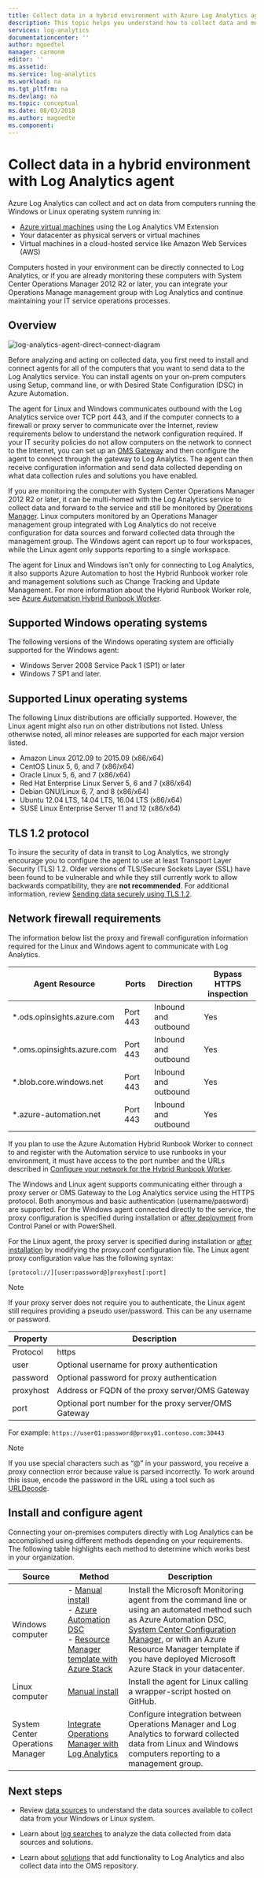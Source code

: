 ```yaml
---
title: Collect data in a hybrid environment with Azure Log Analytics agent | Microsoft Docs
description: This topic helps you understand how to collect data and monitor computers hosted in your on-premises or other cloud environment with Log Analytics.
services: log-analytics
documentationcenter: ''
author: mgoedtel
manager: carmonm
editor: ''
ms.assetid: 
ms.service: log-analytics
ms.workload: na
ms.tgt_pltfrm: na
ms.devlang: na
ms.topic: conceptual
ms.date: 08/03/2018
ms.author: magoedte
ms.component: 
---
```


# Collect data in a hybrid environment with Log Analytics agent

Azure Log Analytics can collect and act on data from computers running the Windows or Linux operating system running in:

* [Azure virtual machines](log-analytics-quick-collect-azurevm.md) using the Log Analytics VM Extension 
* Your datacenter as physical servers or virtual machines
* Virtual machines in a cloud-hosted service like Amazon Web Services (AWS)

Computers hosted in your environment can be directly connected to Log Analytics, or if you are already monitoring these computers with System Center Operations Manager 2012 R2 or later, you can integrate your Operations Manage management group with Log Analytics and continue maintaining your IT service operations processes.  

## Overview

![log-analytics-agent-direct-connect-diagram](media/log-analytics-concept-hybrid/log-analytics-on-prem-comms.png)

Before analyzing and acting on collected data, you first need to install and connect agents for all of the computers that you want to send data to the Log Analytics service. You can install agents on your on-prem computers using Setup, command line, or with Desired State Configuration (DSC) in Azure Automation. 

The agent for Linux and Windows communicates outbound with the Log Analytics service over TCP port 443, and if the computer connects to a firewall or proxy server to communicate over the Internet, review requirements below to understand the network configuration required.  If your IT security policies do not allow computers on the network to connect to the Internet, you can set up an [OMS Gateway](log-analytics-oms-gateway.md) and then configure the agent to connect through the gateway to Log Analytics. The agent  can then receive configuration information and send data collected depending on what data collection rules and solutions you have enabled. 

If you are monitoring the computer with System Center Operations Manager 2012 R2 or later, it can be multi-homed with the Log Analytics service to collect data and forward to the service and still be monitored by [Operations Manager](log-analytics-om-agents.md). Linux computers monitored by an Operations Manager management group integrated with Log Analytics do not receive configuration for data sources and forward collected data through the management group. The Windows agent can report up to four workspaces, while the Linux agent only supports reporting to a single workspace.  

The agent for Linux and Windows isn't only for connecting to Log Analytics, it also supports Azure Automation to host the Hybrid Runbook worker role and management solutions such as Change Tracking and Update Management.  For more information about the Hybrid Runbook Worker role, see [Azure Automation Hybrid Runbook Worker](../automation/automation-hybrid-runbook-worker.md).  

## Supported Windows operating systems
The following versions of the Windows operating system are officially supported for the Windows agent:

* Windows Server 2008 Service Pack 1 (SP1) or later
* Windows 7 SP1 and later.

## Supported Linux operating systems
The following Linux distributions are officially supported.  However, the Linux agent might also run on other distributions not listed.  Unless otherwise noted, all minor releases are supported for each major version listed.  

* Amazon Linux 2012.09 to 2015.09 (x86/x64)
* CentOS Linux 5, 6, and 7 (x86/x64)  
* Oracle Linux 5, 6, and 7 (x86/x64) 
* Red Hat Enterprise Linux Server 5, 6 and 7 (x86/x64)
* Debian GNU/Linux 6, 7, and 8 (x86/x64)
* Ubuntu 12.04 LTS, 14.04 LTS, 16.04 LTS (x86/x64)
* SUSE Linux Enterprise Server 11 and 12 (x86/x64)

## TLS 1.2 protocol
To insure the security of data in transit to Log Analytics, we strongly encourage you to configure the agent to use at least Transport Layer Security (TLS) 1.2. Older versions of TLS/Secure Sockets Layer (SSL) have been found to be vulnerable and while they still currently work to allow backwards compatibility, they are **not recommended**.  For additional information, review [Sending data securely using TLS 1.2](log-analytics-data-security.md#sending-data-securely-using-tls-12). 

## Network firewall requirements
The information below list the proxy and firewall configuration information required for the Linux and Windows agent to communicate with Log Analytics.  

|Agent Resource|Ports |Direction |Bypass HTTPS inspection|
|------|---------|--------|--------|   
|*.ods.opinsights.azure.com |Port 443 |Inbound and outbound|Yes |  
|*.oms.opinsights.azure.com |Port 443 |Inbound and outbound|Yes |  
|*.blob.core.windows.net |Port 443 |Inbound and outbound|Yes |  
|*.azure-automation.net |Port 443 |Inbound and outbound|Yes |  


If you plan to use the Azure Automation Hybrid Runbook Worker to connect to and register with the Automation service to use runbooks in your environment, it must have access to the port number and the URLs described in [Configure your network for the Hybrid Runbook Worker](../automation/automation-hybrid-runbook-worker.md#network-planning). 

The Windows and Linux agent supports communicating either through a proxy server or OMS Gateway to the Log Analytics service using the HTTPS protocol.  Both anonymous and basic authentication (username/password) are supported.  For the Windows agent connected directly to the service, the proxy configuration is specified during installation or [after deployment](log-analytics-agent-manage.md#update-proxy-settings) from Control Panel or  with PowerShell.  

For the Linux agent, the proxy server is specified during installation or [after installation](log-analytics-agent-manage.md#update-proxy-settings) by modifying the proxy.conf configuration file.  The Linux agent proxy configuration value has the following syntax:

`[protocol://][user:password@]proxyhost[:port]`

> [!NOTE]
> If your proxy server does not require you to authenticate, the Linux agent still requires providing a pseudo user/password. This can be any username or password.

|Property| Description |
|--------|-------------|
|Protocol | https |
|user | Optional username for proxy authentication |
|password | Optional password for proxy authentication |
|proxyhost | Address or FQDN of the proxy server/OMS Gateway |
|port | Optional port number for the proxy server/OMS Gateway |

For example:
`https://user01:password@proxy01.contoso.com:30443`

> [!NOTE]
> If you use special characters such as “\@” in your password, you receive a proxy connection error because value is parsed incorrectly.  To work around this issue, encode the password in the URL using a tool such as [URLDecode](https://www.urldecoder.org/).  

## Install and configure agent 
Connecting your on-premises computers directly with Log Analytics can be accomplished using different methods depending on your requirements. The following table highlights each method to determine which works best in your organization.

|Source | Method | Description|
|-------|-------------|-------------|
| Windows computer|- [Manual install](log-analytics-agent-windows.md)<br>- [Azure Automation DSC](log-analytics-agent-windows.md#install-the-agent-using-dsc-in-azure-automation)<br>- [Resource Manager template with Azure Stack](https://github.com/Azure/AzureStack-QuickStart-Templates/tree/master/MicrosoftMonitoringAgent-ext-win) |Install the Microsoft Monitoring agent from the command line or using an automated method such as Azure Automation DSC, [System Center Configuration Manager](https://docs.microsoft.com/sccm/apps/deploy-use/deploy-applications), or with an Azure Resource Manager template if you have deployed Microsoft Azure Stack in your datacenter.| 
|Linux computer| [Manual install](log-analytics-quick-collect-linux-computer.md)|Install the agent for Linux calling a wrapper-script hosted on GitHub. | 
| System Center Operations Manager|[Integrate Operations Manager with Log Analytics](log-analytics-om-agents.md) | Configure integration between Operations Manager and Log Analytics to forward collected data from Linux and Windows computers reporting to a management group.|  

## Next steps

* Review [data sources](log-analytics-data-sources.md) to understand the data sources available to collect data from your Windows or Linux system. 

* Learn about [log searches](log-analytics-log-searches.md) to analyze the data collected from data sources and solutions. 

* Learn about [solutions](log-analytics-add-solutions.md) that add functionality to Log Analytics and also collect data into the OMS repository.
